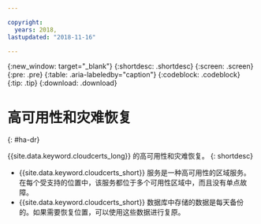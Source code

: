 ```yaml
---

copyright:
  years: 2018,
lastupdated: "2018-11-16"

---
```


{:new_window: target="_blank"}
{:shortdesc: .shortdesc}
{:screen: .screen}
{:pre: .pre}
{:table: .aria-labeledby="caption"}
{:codeblock: .codeblock}
{:tip: .tip}
{:download: .download}

# 高可用性和灾难恢复
{: #ha-dr}

{{site.data.keyword.cloudcerts_long}} 的高可用性和灾难恢复。
{: shortdesc}

* {{site.data.keyword.cloudcerts_short}} 服务是一种高可用性的区域服务。在每个受支持的位置中，该服务都位于多个可用性区域中，而且没有单点故障。
* {{site.data.keyword.cloudcerts_short}} 数据库中存储的数据是每天备份的。如果需要恢复位置，可以使用这些数据进行复原。
